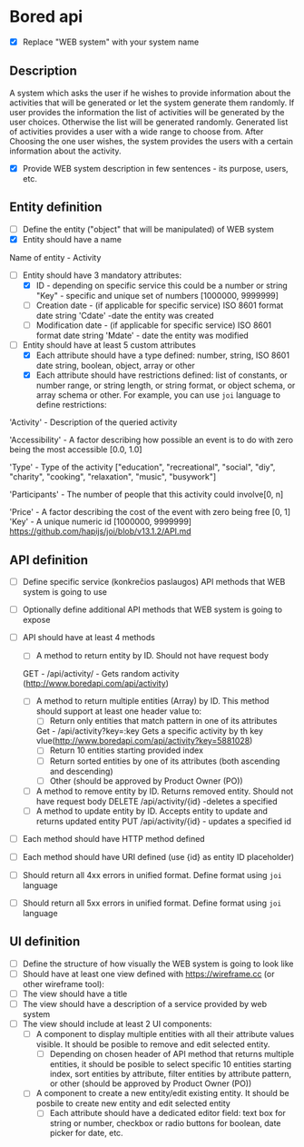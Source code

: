 # Bored api
- [x] Replace "WEB system" with your system name

## Description

A system which asks the user if he wishes to provide information about the activities that will be generated or let the system generate them randomly. If user provides the information the list of activities will be generated by the user choices. Otherwise the list will be generated randomly. Generated list of activities provides a user with a wide range to choose from. After Choosing the one user wishes, the system provides the users with a certain information about the activity. 

- [x] Provide WEB system description in few sentences - its purpose, users, etc.

## Entity definition
- [ ] Define the entity ("object" that will be manipulated) of WEB system
- [x] Entity should have a name

Name of entity - Activity

- [ ] Entity should have 3 mandatory attributes:
    - [x] ID - depending on specific service this could be a number or string
    "Key" - specific and unique set of numbers [1000000, 9999999]
    - [ ] Creation date - (if applicable for specific service) ISO 8601 format date string
    'Cdate' -date the entity was created
    - [ ] Modification date - (if applicable for specific service) ISO 8601 format date string
    'Mdate' - date the entity was modified
- [ ] Entity should have at least 5 custom attributes
    - [x] Each attribute should have a type defined: number, string, ISO 8601 date string, boolean, object, array or other
    - [x] Each attribute should have restrictions defined: list of constants, or number range, or string length, or string format, or object schema, or array schema or other. For example, you can use `joi` language to define restrictions: 
    
'Activity' - Description of the queried activity

'Accessibility' - A factor describing how possible an event is to do with zero being the most accessible [0.0, 1.0]

'Type' - Type of the activity ["education", "recreational", "social", "diy", "charity", "cooking", "relaxation", "music", "busywork"]

'Participants' - The number of people that this activity could involve[0, n]

'Price' - A factor describing the cost of the event with zero being free [0, 1]
'Key' - A unique numeric id [1000000, 9999999]
https://github.com/hapijs/joi/blob/v13.1.2/API.md

## API definition
- [ ] Define specific service (konkrečios paslaugos) API methods that WEB system is going to use
    
- [ ] Optionally define additional API methods that WEB system is going to expose
- [ ] API should have at least 4 methods
    - [ ] A method to return entity by ID. Should not have request body
    
    GET - /api/activity/
        - Gets random activity (http://www.boredapi.com/api/activity)
   
    
    - [ ] A method to return multiple entities (Array) by ID. This method should support at least one header value to:
        - [ ] Return only entities that match pattern in one of its attributes
        
        Get - /api/activity?key=:key
            Gets a specific activity by th key vlue(http://www.boredapi.com/api/activity?key=5881028)
        - [ ] Return 10 entities starting provided index
        - [ ] Return sorted entities by one of its attributes (both ascending and descending)
        - [ ] Other (should be approved by Product Owner (PO))
    - [ ] A method to remove entity by ID. Returns removed entity. Should not have request body
            DELETE /api/activity/{id} -deletes a specified
    - [ ] A method to update entity by ID. Accepts entity to update and returns updated entity
            PUT /api/activity/{id} - updates a specified id
- [ ] Each method should have HTTP method defined
- [ ] Each method should have URI defined (use {id} as entity ID placeholder)
- [ ] Should return all 4xx errors in unified format. Define format using `joi` language
- [ ] Should return all 5xx errors in unified format. Define format using `joi` language

## UI definition
- [ ] Define the structure of how visually the WEB system is going to look like
- [ ] Should have at least one view defined with https://wireframe.cc (or other wireframe tool):
- [ ] The view should have a title
- [ ] The view should have a description of a service provided by web system
- [ ] The view should include at least 2 UI components:
    - [ ] A component to display multiple entities with all their attribute values visible. It should be posible to remove and edit selected entity.
        - [ ] Depending on chosen header of API method that returns multiple entities, it should be posible to select specific 10 entities starting index, sort entities by attribute, filter entities by attribute pattern, or other (should be approved by Product Owner (PO))
    - [ ] A component to create a new entity/edit existing entity. It should be posbile to create new entity and edit selected entity
        - [ ] Each attribute should have a dedicated editor field: text box for string or number, checkbox or radio buttons for boolean, date picker for date, etc.
